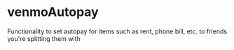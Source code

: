 # venmoAutopay
Functionality to set autopay for items such as rent, phone bill, etc. to friends you're splitting them with

